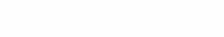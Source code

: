 <details>
<summary style="display: flex; justify-content: space-between; align-items: center; background-color: ##28a745; color: white; padding: 5px 10px; border-radius: 5px; cursor:pointer;">
  <span>🚀 Define a foreign key constraint</span>
  <span style="margin-left: auto; font-weight: bold;">📅 November 27, 2024</span>
</summary>

```php
$table->foreignId('organization_id');
```

- This creates an organization_id column in the table.
- The column is an unsigned big integer (BIGINT UNSIGNED) by default, which is
  the same type used for primary keys when using $table->id()

```php
 ->constrained();
```

- This automatically sets up a foreign key constraint for the organization_id
  column.
- By default, it assumes the foreign key references the id column on the
  organizations table (based on the column name organization_id)

```php
$table->foreignId('organization_id')->constrained();

//OR

$table->unsignedBigInteger('organization_id');
$table->foreign('organization_id')->references('id')->on('organizations');
```

## Customizing foreign key setup behavior

If the foreign key references a column other than id or a table with a different
name, you can explicitly specify it:

- Field in the Current Table (organization_id)
- Referenced Table (companies)
- Referenced Field (company_id)

```php
$table->foreignId('organization_id')->constrained('companies', 'company_id');

// OR

$table->unsignedBigInteger('organization_id');
$table->foreign('organization_id')
      ->references('company_id')
      ->on('companies');

```

## Foreign key Cascading Options

- cascade: Automatically delete or update dependent rows.
- restrict: Prevent deletion or updates if there are dependent rows.
- set null: Set the foreign key column to NULL if the parent is deleted.

```php
$table->foreignId('organization_id')
      ->constrained()
      ->onDelete('cascade')
      ->onUpdate('cascade');

```

</details>









<br>
<details>
<summary style="display: flex; justify-content: space-between; align-items: center; background-color: ##1345; color: white; padding: 5px; border-radius: 5px; cursor:pointer;">
  <span>🚀 One to One Relationship</span>
  <span style="margin-left: auto; font-weight: bold;">📅 November 27, 2024</span>
</summary>

- Parent table: organizations
- Child table: abouts

```php
// In Organization model
public function about()
{
      return $this->hasOne(About::class);
}

// In About model
public function organization()
{
      return $this->belongsTo(Organization::class);
}

```

## Accessing Related Data
To efficiently load the organization relationship when retrieving an About record, you can use the with method.
```php
// Approach 1
$organization = Organization::find(1);
$about = $organization->about;

// Approach 2
$about = About::with('organization')->find(1);
$organization = $about->organization;
```
</details>